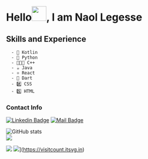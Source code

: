 
# Hello<img src = https://github.com/TheDudeThatCode/TheDudeThatCode/blob/master/Assets/Hi.gif width = 40>, I am Naol Legesse 

## Skills and Experience
      - 🦘 Kotlin
      - 🐍 Python
      - 👨‍👧‍👦 C++
      - ☕️ Java
      - ⚛️ React
      - 🎯 Dart
      - #️⃣ CSS
      - 5️⃣ HTML
 

### Contact Info
[![Linkedin Badge](https://img.shields.io/badge/-Naol_Legesse-0e76a8?style=flat&labelColor=0e76a8&logo=linkedin&logoColor=white)](https://www.linkedin.com/in/naol-legesse-b3007317b/) [![Mail Badge](https://img.shields.io/badge/-dechassanaol-c0392b?style=flat&labelColor=c0392b&logo=gmail&logoColor=white)](mailto:dechassanaol@gmail.com)

<!---[![Top Langs](https://github-readme-stats.vercel.app/api/top-langs/?username=Nlege001)](https://github.com/anuraghazra/github-readme-stats) --->

![GitHub stats](https://github-readme-stats.vercel.app/api?username=Nlege001&theme=bear&hide_border=false&include_all_commits=true&count_private=true)<br/>
![](https://github-readme-streak-stats.herokuapp.com/?user=Nlege001&theme=bear&hide_border=false)<br/>



<!--- [![Naol's github activity graph](https://activity-graph.herokuapp.com/graph?username=Nlege001&theme=github)](https://activity-graph.herokuapp.com/graph?username=Nlege001) --->

 ![](https://komarev.com/ghpvc/?username=Nlege001)
 ![](https://visitcount.itsvg.in/api?id=Nlege001&icon=0&color=0)](https://visitcount.itsvg.in)


